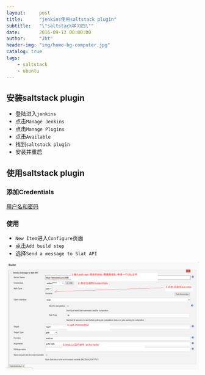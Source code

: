 ```yaml
---
layout:     post
title:      "jenkins使用saltstack plugin"
subtitle:   "\"saltstack学习四\""
date:       2016-09-12 00:00:00
author:     "Jht"
header-img: "img/home-bg-computer.jpg"
catalog: true
tags:
    - saltstack
    - ubuntu
---
```



## 安装saltstack plugin

- 登陆进入`jenkins`
- 点击`Manage Jenkins`
- 点击`Manage Plugins`
- 点击`Available`
- 找到`saltstack plugin`
- 安装并重启

## 使用saltstack plugin

### 添加Credentials

[用户名和密码](https://jianghaitao1221.github.io/2016/09/12/saltstack-ubuntu-3th/#为salt-api添加用户)

### 使用 

- `New Item`进入`Configure`页面
- 点击`Add build step`
- 选择`Send a message to Slat API`

![img](/img/in-post/salt-4th/saltstack-plugin.png)